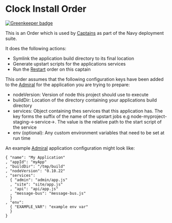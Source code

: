 # Clock Install Order

[![Greenkeeper badge](https://badges.greenkeeper.io/clocklimited/navy-clock-install.svg)](https://greenkeeper.io/)

This is an Order which is used by [Captains](http://github.com/microadam/navy-captain) as part of the Navy deployment suite.

It does the following actions:

* Symlink the application build directory to its final location
* Generate upstart scripts for the applications services
* Run the [Restart](http://github.com/clocklimited/navy-clock-restart) order on this captain

This order assumes that the following configuration keys have been added to the [Admiral](http://github.com/microadam/navy-admiral) for the application you are trying to prepare:

* nodeVersion: Version of node this project should use to execute
* buildDir: Location of the directory containing your applications build directory
* services: Object containing thes services that this application has. The key forms the suffix of the name of the upstart jobs e.g node-myproject-staging-<-service->. The value is the relative path to the start script of the service
* env (optional): Any custom environment variables that need to be set at run time

An example [Admiral](http://github.com/microadam/navy-admiral) application configuration might look like:

    { "name": "My Application"
    , "appId": "myApp"
    , "buildDir": "/tmp/build"
    , "nodeVersion": "0.10.22"
    , "services":
      { "admin": "admin/app.js"
      , "site": "site/app.js"
      , "api": "api/app.js"
      , "message-bus": "message-bus.js"
      }
    , "env":
      { "EXAMPLE_VAR": "example env var"
      }
    }
